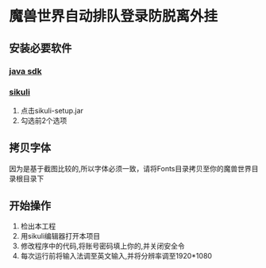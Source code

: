 # 魔兽世界自动排队登录防脱离外挂

## 安装必要软件

### [java sdk](https://www.java.com/zh_CN/download/)
### [sikuli](https://launchpad.net/sikuli/sikulix/1.1.3)

1. 点击sikuli-setup.jar
2. 勾选前2个选项


## 拷贝字体

因为是基于截图比较的,所以字体必须一致，请将Fonts目录拷贝至你的魔兽世界目录根目录下


## 开始操作

1. 检出本工程
2. 用sikuli编辑器打开本项目
3. 修改程序中的代码,将账号密码填上你的,并关闭安全令
4. 每次运行前将输入法调至英文输入,并将分辨率调至1920*1080






